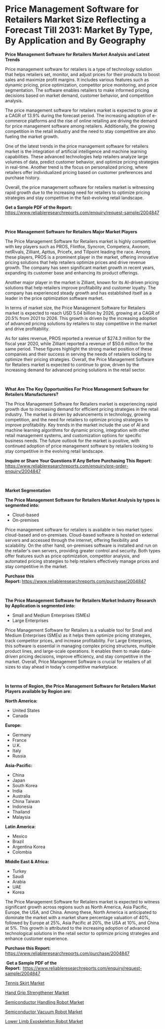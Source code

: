 <p><h1>Price Management Software for Retailers Market Size Reflecting a Forecast Till 2031: Market By Type, By Application and By Geography</h1></p><p><strong>Price Management Software for Retailers Market Analysis and Latest Trends</strong></p>
<p><p>Price management software for retailers is a type of technology solution that helps retailers set, monitor, and adjust prices for their products to boost sales and maximize profit margins. It includes various features such as dynamic pricing, price optimization, competitor price monitoring, and price segmentation. The software enables retailers to make informed pricing decisions based on market demand, customer behavior, and competition analysis.</p><p>The price management software for retailers market is expected to grow at a CAGR of 13.9% during the forecast period. The increasing adoption of e-commerce platforms and the rise of online retailing are driving the demand for price management software among retailers. Additionally, the growing competition in the retail industry and the need to stay competitive are also fueling the market growth.</p><p>One of the latest trends in the price management software for retailers market is the integration of artificial intelligence and machine learning capabilities. These advanced technologies help retailers analyze large volumes of data, predict customer behavior, and optimize pricing strategies in real-time. Another trend is the focus on personalized pricing, where retailers offer individualized pricing based on customer preferences and purchase history.</p><p>Overall, the price management software for retailers market is witnessing rapid growth due to the increasing need for retailers to optimize pricing strategies and stay competitive in the fast-evolving retail landscape.</p></p>
<p><strong>Get a Sample PDF of the Report:&nbsp;</strong> <a href="https://www.reliableresearchreports.com/enquiry/request-sample/2004847">https://www.reliableresearchreports.com/enquiry/request-sample/2004847</a></p>
<p>&nbsp;</p>
<p><strong>Price Management Software for Retailers Major Market Players</strong></p>
<p><p>The Price Management Software for Retailers market is highly competitive with key players such as PROS, Flintfox, Syncron, Competera, Axonom, netRivals, Zilliant, Apttus, Pricefx, and Tillpoint leading the race. Among these players, PROS is a prominent player in the market, offering innovative pricing solutions that help retailers optimize prices and drive revenue growth. The company has seen significant market growth in recent years, expanding its customer base and enhancing its product offerings. </p><p>Another major player in the market is Zilliant, known for its AI-driven pricing solutions that help retailers improve profitability and customer loyalty. The company has experienced steady growth and has established itself as a leader in the price optimization software market.</p><p>In terms of market size, the Price Management Software for Retailers market is expected to reach USD 5.04 billion by 2026, growing at a CAGR of 20.5% from 2021 to 2026. This growth is driven by the increasing adoption of advanced pricing solutions by retailers to stay competitive in the market and drive profitability.</p><p>As for sales revenue, PROS reported a revenue of $274.3 million for the fiscal year 2020, while Zilliant reported a revenue of $50.6 million for the same period. These figures highlight the strong market position of these companies and their success in serving the needs of retailers looking to optimize their pricing strategies. Overall, the Price Management Software for Retailers market is expected to continue to grow, driven by the increasing demand for advanced pricing solutions in the retail sector.</p></p>
<p>&nbsp;</p>
<p><strong>What Are The Key Opportunities For Price Management Software for Retailers Manufacturers?</strong></p>
<p><p>The Price Management Software for Retailers market is experiencing rapid growth due to increasing demand for efficient pricing strategies in the retail industry. The market is driven by advancements in technology, growing competition, and the need for retailers to optimize pricing strategies to improve profitability. Key trends in the market include the use of AI and machine learning algorithms for dynamic pricing, integration with other retail management systems, and customization options for specific business needs. The future outlook for the market is positive, with continued adoption of price management software by retailers looking to stay competitive in the evolving retail landscape.</p></p>
<p><strong>Inquire or Share Your Questions If Any Before Purchasing This Report:</strong> <a href="https://www.reliableresearchreports.com/enquiry/pre-order-enquiry/2004847">https://www.reliableresearchreports.com/enquiry/pre-order-enquiry/2004847</a></p>
<p>&nbsp;</p>
<p><strong>Market Segmentation</strong></p>
<p><strong>The Price Management Software for Retailers Market Analysis by types is segmented into:</strong></p>
<p><ul><li>Cloud-based</li><li>On-premises</li></ul></p>
<p><p>Price management software for retailers is available in two market types: cloud-based and on-premises. Cloud-based software is hosted on external servers and accessed through the internet, offering flexibility and scalability. On the other hand, on-premises software is installed and run on the retailer's own servers, providing greater control and security. Both types offer features such as price optimization, competitor analysis, and automated pricing strategies to help retailers effectively manage prices and stay competitive in the market.</p></p>
<p><strong>Purchase this Report:&nbsp;</strong><a href="https://www.reliableresearchreports.com/purchase/2004847">https://www.reliableresearchreports.com/purchase/2004847</a></p>
<p>&nbsp;</p>
<p><strong>The Price Management Software for Retailers Market Industry Research by Application is segmented into:</strong></p>
<p><ul><li>Small and Medium Enterprises (SMEs)</li><li>Large Enterprises</li></ul></p>
<p><p>Price Management Software for Retailers is a valuable tool for Small and Medium Enterprises (SMEs) as it helps them optimize pricing strategies, track competitor prices, and increase profitability. For Large Enterprises, this software is essential in managing complex pricing structures, multiple product lines, and large-scale operations. It enables them to make data-driven pricing decisions, improve efficiency, and stay competitive in the market. Overall, Price Management Software is crucial for retailers of all sizes to stay ahead in today's competitive marketplace.</p></p>
<p>&nbsp;</p>
<p><strong>In terms of Region, the Price Management Software for Retailers Market Players available by Region are:</strong></p>
<p>
    <p> <strong> North America: </strong>
        <ul>
            <li>United States</li>
            <li>Canada</li>
        </ul>
        </p> 
    <p> <strong> Europe: </strong>
        <ul>
            <li>Germany</li>
            <li>France</li>
            <li>U.K.</li>
            <li>Italy</li>
            <li>Russia</li>
        </ul>
        </p> 
    <p> <strong> Asia-Pacific: </strong>
        <ul>
            <li>China</li>
            <li>Japan</li>
            <li>South Korea</li>
            <li>India</li>
            <li>Australia</li>
            <li>China Taiwan</li>
            <li>Indonesia</li>
            <li>Thailand</li>
            <li>Malaysia</li>
        </ul>
        </p> 
    <p> <strong> Latin America: </strong>
        <ul>
            <li>Mexico</li>
            <li>Brazil</li>
            <li>Argentina Korea</li>
            <li>Colombia</li>
        </ul>
        </p> 
    <p> <strong> Middle East & Africa: </strong>
        <ul>
            <li>Turkey</li>
            <li>Saudi</li>
            <li>Arabia</li>
            <li>UAE</li>
            <li>Korea</li>
        </ul>
    </p>
    </p>
<p><p>The Price Management Software for Retailers market is expected to witness significant growth across regions such as North America, Asia Pacific, Europe, the USA, and China. Among these, North America is anticipated to dominate the market with a market share percentage valuation of 40%, followed by Europe at 25%, Asia Pacific at 20%, the USA at 10%, and China at 5%. This growth is attributed to the increasing adoption of advanced technological solutions in the retail sector to optimize pricing strategies and enhance customer experience.</p></p>
<p><strong>Purchase this Report: </strong><a href="https://www.reliableresearchreports.com/purchase/2004847">https://www.reliableresearchreports.com/purchase/2004847</a></p>
<p>&nbsp;<strong>Get a Sample PDF of the Report:&nbsp;&nbsp;</strong><a href="https://www.reliableresearchreports.com/enquiry/request-sample/2004847">https://www.reliableresearchreports.com/enquiry/request-sample/2004847</a></p>
<p><strong></strong></p>
<p><p><a href="https://view.publitas.com/reportprime-1/tennis-skirt-market-size-market-share-and-global-market-analysis-report-2024-2031/">Tennis Skirt Market</a></p><p><a href="https://view.publitas.com/reportprime-1/hand-grip-strengthener-market-research-report-reveals-the-latest-trends-and-opportunities-of-this-market-for-period-from-2024-2031/">Hand Grip Strengthener Market</a></p><p><a href="https://gentle-editor-9db.notion.site/Semiconductor-Handling-Robot-Market-Analysis-Examines-its-Scope-on-Growth-Opportunities-and-Forecas-77e370212d67462caa176e754bdd8536">Semiconductor Handling Robot Market</a></p><p><a href="https://spotless-saver-8fd.notion.site/Semiconductor-Vacuum-Robot-Market-Provides-a-Comprehensive-Analysis-Including-a-Macro-Overview-of-th-dd3cf875b34c489e821c0f6e3904ef2e">Semiconductor Vacuum Robot Market</a></p><p><a href="https://cautious-neon-760.notion.site/Lower-Limb-Exoskeleton-Robot-Market-Analysis-Examines-its-Scope-on-Growth-Opportunities-and-Forecas-eae394eccbbe4087a9d81707d45e3cfc">Lower Limb Exoskeleton Robot Market</a></p></p>